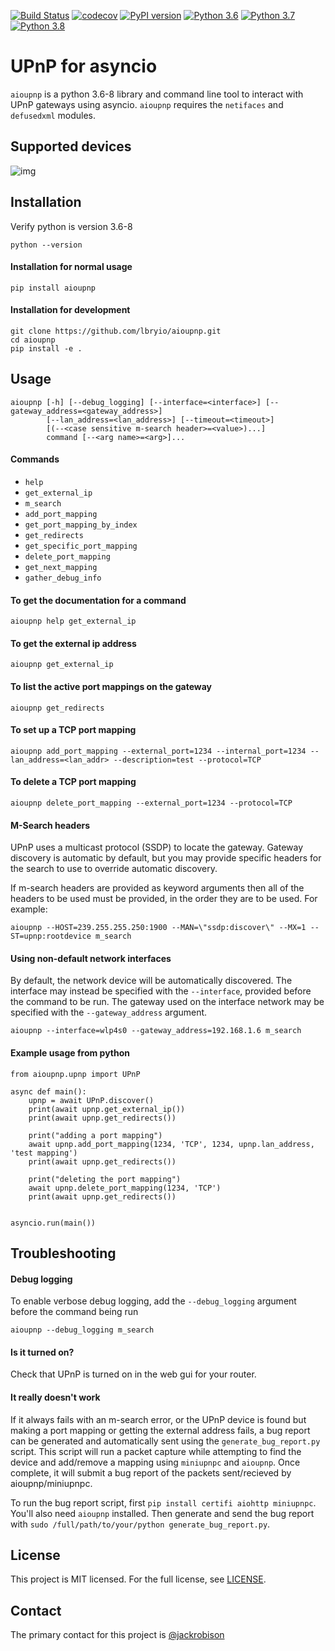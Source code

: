 [![Build Status](https://travis-ci.org/lbryio/aioupnp.svg?branch=master)](https://travis-ci.org/lbryio/aioupnp)
[![codecov](https://codecov.io/gh/lbryio/aioupnp/branch/master/graph/badge.svg)](https://codecov.io/gh/lbryio/aioupnp)
[![PyPI version](https://badge.fury.io/py/aioupnp.svg)](https://badge.fury.io/py/aioupnp)
[![Python 3.6](https://img.shields.io/badge/python-3.6-blue.svg)](https://www.python.org/downloads/release/python-360/)
[![Python 3.7](https://img.shields.io/badge/python-3.7-blue.svg)](https://www.python.org/downloads/release/python-370/)
[![Python 3.8](https://img.shields.io/badge/python-3.8-blue.svg)](https://www.python.org/downloads/release/python-380/)

# UPnP for asyncio

`aioupnp` is a python 3.6-8 library and command line tool to interact with UPnP gateways using asyncio. `aioupnp` requires the `netifaces` and `defusedxml` modules.

## Supported devices
![img](https://i.imgur.com/JtO4glP.png)

## Installation

Verify python is version 3.6-8
```
python --version
```

#### Installation for normal usage
```
pip install aioupnp
```

#### Installation for development
```
git clone https://github.com/lbryio/aioupnp.git
cd aioupnp
pip install -e .
```


## Usage

```
aioupnp [-h] [--debug_logging] [--interface=<interface>] [--gateway_address=<gateway_address>]
        [--lan_address=<lan_address>] [--timeout=<timeout>]
        [(--<case sensitive m-search header>=<value>)...]
        command [--<arg name>=<arg>]...
```


#### Commands
* `help`
* `get_external_ip`
* `m_search`
* `add_port_mapping`
* `get_port_mapping_by_index`
* `get_redirects`
* `get_specific_port_mapping`
* `delete_port_mapping`
* `get_next_mapping`
* `gather_debug_info`

#### To get the documentation for a command

    aioupnp help get_external_ip

#### To get the external ip address

    aioupnp get_external_ip

#### To list the active port mappings on the gateway

    aioupnp get_redirects

#### To set up a TCP port mapping
    
    aioupnp add_port_mapping --external_port=1234 --internal_port=1234 --lan_address=<lan_addr> --description=test --protocol=TCP

#### To delete a TCP port mapping

    aioupnp delete_port_mapping --external_port=1234 --protocol=TCP

#### M-Search headers
UPnP uses a multicast protocol (SSDP) to locate the gateway. Gateway discovery is automatic by default, but you may provide specific headers for the search to use to override automatic discovery.

If m-search headers are provided as keyword arguments then all of the headers to be used must be provided, in the order they are to be used. For example:

    aioupnp --HOST=239.255.255.250:1900 --MAN=\"ssdp:discover\" --MX=1 --ST=upnp:rootdevice m_search

#### Using non-default network interfaces
By default, the network device will be automatically discovered. The interface may instead be specified with the `--interface`, provided before the command to be run. The gateway used on the interface network may be specified with the `--gateway_address` argument.

    aioupnp --interface=wlp4s0 --gateway_address=192.168.1.6 m_search


#### Example usage from python

    from aioupnp.upnp import UPnP

    async def main():
        upnp = await UPnP.discover()
        print(await upnp.get_external_ip())
        print(await upnp.get_redirects())

        print("adding a port mapping")
        await upnp.add_port_mapping(1234, 'TCP', 1234, upnp.lan_address, 'test mapping')
        print(await upnp.get_redirects())

        print("deleting the port mapping")
        await upnp.delete_port_mapping(1234, 'TCP')
        print(await upnp.get_redirects())


    asyncio.run(main())


## Troubleshooting

#### Debug logging
To enable verbose debug logging, add the `--debug_logging` argument before the command being run

    aioupnp --debug_logging m_search

#### Is it turned on?
Check that UPnP is turned on in the web gui for your router.

#### It really doesn't work

If it always fails with an m-search error, or the UPnP device is found but making a port mapping or getting the external address fails, a bug report can be generated and automatically sent using the `generate_bug_report.py` script. This script will run a packet capture while attempting to find the device and add/remove a mapping using `miniupnpc` and `aioupnp`. Once complete, it will submit a bug report of the packets sent/recieved by aioupnp/miniupnpc.

To run the bug report script, first `pip install certifi aiohttp miniupnpc`. You'll also need `aioupnp` installed. Then generate and send the bug report with `sudo /full/path/to/your/python generate_bug_report.py`.

## License

This project is MIT licensed. For the full license, see [LICENSE](LICENSE).

## Contact

The primary contact for this project is [@jackrobison](mailto:jackrobison@lbry.com)
